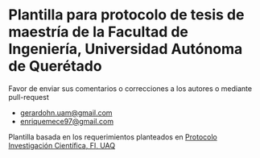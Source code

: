 # Plantilla para protocolo de tesis de maestría de la Facultad de Ingeniería, Universidad Autónoma de Querétado

Favor de enviar sus comentarios o correcciones a los autores o mediante pull-request
- gerardohn.uam@gmail.com
- enriquemece97@gmail.com

Plantilla basada en los requerimientos planteados en [Protocolo Investigación Científica, FI, UAQ](https://ingenieria.uaq.mx/docs/Protocolos_tesis/Investigacion_cientifica.pdf)
